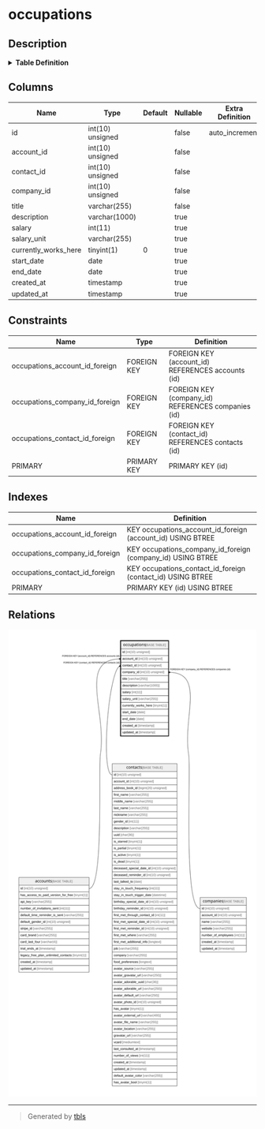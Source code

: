 # occupations

## Description

<details>
<summary><strong>Table Definition</strong></summary>

```sql
CREATE TABLE `occupations` (
  `id` int(10) unsigned NOT NULL AUTO_INCREMENT,
  `account_id` int(10) unsigned NOT NULL,
  `contact_id` int(10) unsigned NOT NULL,
  `company_id` int(10) unsigned NOT NULL,
  `title` varchar(255) COLLATE utf8mb4_unicode_ci NOT NULL,
  `description` varchar(1000) COLLATE utf8mb4_unicode_ci DEFAULT NULL,
  `salary` int(11) DEFAULT NULL,
  `salary_unit` varchar(255) COLLATE utf8mb4_unicode_ci DEFAULT NULL,
  `currently_works_here` tinyint(1) DEFAULT '0',
  `start_date` date DEFAULT NULL,
  `end_date` date DEFAULT NULL,
  `created_at` timestamp NULL DEFAULT NULL,
  `updated_at` timestamp NULL DEFAULT NULL,
  PRIMARY KEY (`id`),
  KEY `occupations_account_id_foreign` (`account_id`),
  KEY `occupations_contact_id_foreign` (`contact_id`),
  KEY `occupations_company_id_foreign` (`company_id`),
  CONSTRAINT `occupations_account_id_foreign` FOREIGN KEY (`account_id`) REFERENCES `accounts` (`id`) ON DELETE CASCADE,
  CONSTRAINT `occupations_company_id_foreign` FOREIGN KEY (`company_id`) REFERENCES `companies` (`id`) ON DELETE CASCADE,
  CONSTRAINT `occupations_contact_id_foreign` FOREIGN KEY (`contact_id`) REFERENCES `contacts` (`id`) ON DELETE CASCADE
) ENGINE=InnoDB DEFAULT CHARSET=utf8mb4 COLLATE=utf8mb4_unicode_ci
```

</details>

## Columns

| Name | Type | Default | Nullable | Extra Definition | Children | Parents | Comment |
| ---- | ---- | ------- | -------- | --------------- | -------- | ------- | ------- |
| id | int(10) unsigned |  | false | auto_increment |  |  |  |
| account_id | int(10) unsigned |  | false |  |  | [accounts](accounts.md) |  |
| contact_id | int(10) unsigned |  | false |  |  | [contacts](contacts.md) |  |
| company_id | int(10) unsigned |  | false |  |  | [companies](companies.md) |  |
| title | varchar(255) |  | false |  |  |  |  |
| description | varchar(1000) |  | true |  |  |  |  |
| salary | int(11) |  | true |  |  |  |  |
| salary_unit | varchar(255) |  | true |  |  |  |  |
| currently_works_here | tinyint(1) | 0 | true |  |  |  |  |
| start_date | date |  | true |  |  |  |  |
| end_date | date |  | true |  |  |  |  |
| created_at | timestamp |  | true |  |  |  |  |
| updated_at | timestamp |  | true |  |  |  |  |

## Constraints

| Name | Type | Definition |
| ---- | ---- | ---------- |
| occupations_account_id_foreign | FOREIGN KEY | FOREIGN KEY (account_id) REFERENCES accounts (id) |
| occupations_company_id_foreign | FOREIGN KEY | FOREIGN KEY (company_id) REFERENCES companies (id) |
| occupations_contact_id_foreign | FOREIGN KEY | FOREIGN KEY (contact_id) REFERENCES contacts (id) |
| PRIMARY | PRIMARY KEY | PRIMARY KEY (id) |

## Indexes

| Name | Definition |
| ---- | ---------- |
| occupations_account_id_foreign | KEY occupations_account_id_foreign (account_id) USING BTREE |
| occupations_company_id_foreign | KEY occupations_company_id_foreign (company_id) USING BTREE |
| occupations_contact_id_foreign | KEY occupations_contact_id_foreign (contact_id) USING BTREE |
| PRIMARY | PRIMARY KEY (id) USING BTREE |

## Relations

![er](occupations.svg)

---

> Generated by [tbls](https://github.com/k1LoW/tbls)
